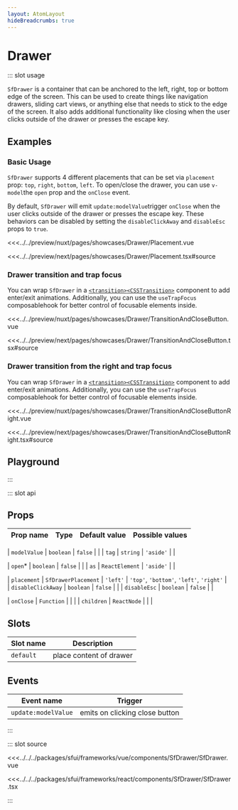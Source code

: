 ```yaml
---
layout: AtomLayout
hideBreadcrumbs: true
---
```


# Drawer

::: slot usage

`SfDrawer` is a container that can be anchored to the left, right, top or bottom edge of the screen. This can be used to create things like navigation drawers, sliding cart views, or anything else that needs to stick to the edge of the screen. It also adds additional functionality like closing when the user clicks outside of the drawer or presses the escape key.

## Examples

### Basic Usage

`SfDrawer` supports 4 different placements that can be set via `placement` prop: `top`, `right`, `bottom`, `left`. To open/close the drawer, you can use <!-- vue -->`v-model`<!-- end vue --><!-- react -->the `open` prop and the `onClose` event<!-- end react -->.

By default, `SfDrawer` will <!-- vue -->emit `update:modelValue`<!-- end vue --><!-- react -->trigger `onClose`<!-- end react --> when the user clicks outside of the drawer or presses the escape key. These behaviors can be disabled by setting the `disableClickAway` and `disableEsc` props to `true`.

<Showcase showcase-name="Drawer/Placement" style="min-height:400px">

<!-- vue -->

<<<../../preview/nuxt/pages/showcases/Drawer/Placement.vue

<!-- end vue -->
<!-- react -->

<<<../../preview/next/pages/showcases/Drawer/Placement.tsx#source

<!-- end react -->

</Showcase>

### Drawer transition and trap focus

You can wrap `SfDrawer` in a <!-- vue -->[`<transition>`](https://vuejs.org/guide/built-ins/transition.html#the-transition-component)<!-- end vue --><!-- react -->[`<CSSTransition>`](https://reactcommunity.org/react-transition-group/css-transition)<!-- end react --> component to add enter/exit animations. Additionally, you can use the `useTrapFocus` <!-- vue -->composable<!-- end vue --><!-- react -->hook<!-- end react --> for better control of focusable elements inside.

<Showcase showcase-name="Drawer/TransitionAndCloseButton" style="min-height: 400px;">

<!-- vue -->

<<<../../preview/nuxt/pages/showcases/Drawer/TransitionAndCloseButton.vue

<!-- end vue -->
<!-- react -->

<<<../../preview/next/pages/showcases/Drawer/TransitionAndCloseButton.tsx#source

<!-- end react -->
</Showcase>

### Drawer transition from the right and trap focus

You can wrap `SfDrawer` in a <!-- vue -->[`<transition>`](https://vuejs.org/guide/built-ins/transition.html#the-transition-component)<!-- end vue --><!-- react -->[`<CSSTransition>`](https://reactcommunity.org/react-transition-group/css-transition)<!-- end react --> component to add enter/exit animations. Additionally, you can use the `useTrapFocus` <!-- vue -->composable<!-- end vue --><!-- react -->hook<!-- end react --> for better control of focusable elements inside.

<Showcase showcase-name="Drawer/TransitionAndCloseButtonRight" style="min-height: 400px;">

<!-- vue -->

<<<../../preview/nuxt/pages/showcases/Drawer/TransitionAndCloseButtonRight.vue

<!-- end vue -->
<!-- react -->

<<<../../preview/next/pages/showcases/Drawer/TransitionAndCloseButtonRight.tsx#source

<!-- end react -->
</Showcase>

## Playground

<Generate style="height: 600px"/>

:::

::: slot api

## Props

| Prop name | Type | Default value | Possible values |
| --------- | ---- | ------------- | --------------- |

<!-- vue -->

| `modelValue` | `boolean` | `false` | |
| `tag` | `string` | `'aside'` | |

<!-- end vue -->
<!-- react -->

| `open`\* | `boolean` | `false` | |
| `as` | `ReactElement` | `'aside'` | |

<!-- end react -->

| `placement` | `SfDrawerPlacement` | `'left'` | `'top'`, `'bottom'`, `'left'`, `'right'` |  
| `disableClickAway` | `boolean` | `false` | |
| `disableEsc` | `boolean` | `false` | |

<!-- react -->

| `onClose` | `Function` | | |
| `children` | `ReactNode` | | |

<!-- end react -->
<!-- vue -->

## Slots

| Slot name | Description             |
| --------- | ----------------------- |
| `default` | place content of drawer |

## Events

| Event name          | Trigger                        |
| ------------------- | ------------------------------ |
| `update:modelValue` | emits on clicking close button |

<!-- end vue -->

:::

::: slot source
<SourceCode>

<!-- vue -->

<<<../../../packages/sfui/frameworks/vue/components/SfDrawer/SfDrawer.vue

<!-- end vue -->
<!-- react -->

<<<../../../packages/sfui/frameworks/react/components/SfDrawer/SfDrawer.tsx

<!-- end react -->
</SourceCode>
:::
